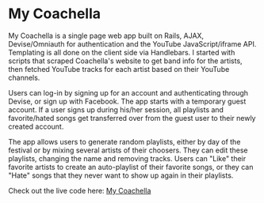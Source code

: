 My Coachella
============

My Coachella is a single page web app built on Rails, AJAX, Devise/Omniauth for authentication and the YouTube JavaScript/iframe API. Templating is all done on the client side via Handlebars. I started with scripts that scraped Coachella's website to get band info for the artists, then fetched YouTube tracks for each artist based on their YouTube channels.

Users can log-in by signing up for an account and authenticating through Devise, or sign up with Facebook. The app starts with a temporary guest account. If a user signs up during his/her session, all playlists and favorite/hated songs get transferred over from the guest user to their newly created account.

The app allows users to generate random playlists, either by day of the festival or by mixing several artists of their choosers. They can edit these playlists, changing the name and removing tracks. Users can "Like" their favorite artists to create an auto-playlist of their favorite songs, or they can "Hate" songs that they never want to show up again in their playlists.

Check out the live code here: [My Coachella](http://mycoachella.herokuapp.com)




